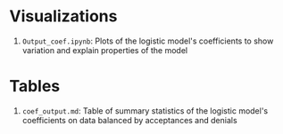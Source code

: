 # Visualizations

1. `Output_coef.ipynb`: Plots of the logistic model's coefficients to show variation and explain properties of the model

# Tables

1. `coef_output.md`: Table of summary statistics of the logistic model's coefficients on data balanced by acceptances and denials